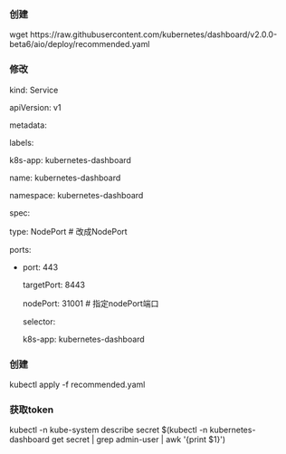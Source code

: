 ### 创建

wget  https:\/\/raw.githubusercontent.com\/kubernetes\/dashboard\/v2.0.0-beta6\/aio\/deploy\/recommended.yaml

### 修改

kind: Service

apiVersion: v1

metadata:

labels:

k8s-app: kubernetes-dashboard

name: kubernetes-dashboard

namespace: kubernetes-dashboard

spec:

type: NodePort      \# 改成NodePort

ports:

* port: 443

  targetPort: 8443

  nodePort: 31001   \# 指定nodePort端口

  selector:

  k8s-app: kubernetes-dashboard


### 创建

kubectl apply -f   recommended.yaml

### 获取token

kubectl -n kube-system describe secret $\(kubectl -n kubernetes-dashboard get secret \| grep admin-user \| awk '{print $1}'\)

